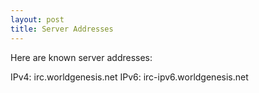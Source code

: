 ```yaml
---
layout: post
title: Server Addresses
---
```


Here are known server addresses:

IPv4: irc.worldgenesis.net
IPv6: irc-ipv6.worldgenesis.net

